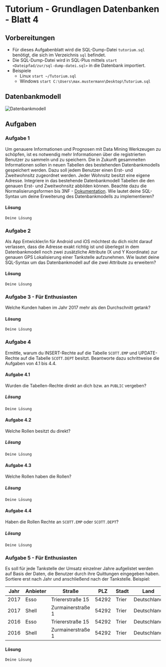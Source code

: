 # Tutorium - Grundlagen Datenbanken - Blatt 4

## Vorbereitungen
* Für dieses Aufgabenblatt wird die SQL-Dump-Datei `tutorium.sql` benötigt, die sich im Verzeichnis `sql` befindet.
* Die SQL-Dump-Datei wird in SQL-Plus mittels `start <Dateipfad/zur/sql-dump-datei.sql>` in die Datenbank importiert.
* Beispiele
  * Linux `start ~/Tutorium.sql`
  * Windows `start C:\Users\max.mustermann\Desktop\Tutorium.sql`

## Datenbankmodell
![Datenbankmodell](./img/datamodler_schema.png)

## Aufgaben

### Aufgabe 1
Um genauere Informationen und Prognosen mit Data Mining Werkzeugen zu schöpfen, ist es notwendig mehr Informationen über die registrierten Benutzer 
zu sammeln und zu speichern. Die in Zukunft gesammelten Informationen sollen in neuen Tabellen des bestehenden Datenbankmodells gespeichert werden. 
Dazu soll jedem Benutzer einen Erst- und Zweitwohnsitz zugeordnet werden. Jeder Wohnsitz besitzt eine eigene Adresse. Integriere in das bestehende 
Datenbankmodell Tabellen die den genauen Erst- und Zweitwohnsitz abbilden können. 
Beachte dazu die Normalisierungsformen bis 3NF - [Dokumentation](https://de.wikipedia.org/wiki/Normalisierung_(Datenbank)). 
Wie lautet deine SQL-Syntax um deine Erweiterung des Datenbankmodells zu implementieren?

#### Lösung
```sql
Deine Lösung
```

### Aufgabe 2
Als App Entwickler/in für Android und iOS möchtest du dich nicht darauf verlassen, dass die Adresse exakt richtig ist und überlegst in dem 
Datenbankmodell noch zwei zusätzliche Attribute (X und Y Koordinate) zur genauen GPS Lokalisierung einer Tankstelle aufzunehmen. 
Wie lautet deine SQL-Syntax um das Datenbankmodell auf die zwei Attribute zu erweitern?

#### Lösung
```sql
Deine Lösung
```

### Aufgabe 3 - Für Enthusiasten
Welche Kunden haben im Jahr 2017 mehr als den Durchschnitt getank?

#### Lösung
```sql
Deine Lösung
```

### Aufgabe 4
Ermittle, warum du INSERT-Rechte auf die Tabelle `SCOTT.EMP` und UPDATE-Rechte auf die Tabelle `SCOTT.DEPT` besitzt. 
Beantworte dazu schrittweise die Aufgaben von 4.1 bis 4.4.

#### Aufgabe 4.1
Wurden die Tabellen-Rechte direkt an dich bzw. an `PUBLIC` vergeben?

##### Lösung
```sql
Deine Lösung
```

#### Aufgabe 4.2
Welche Rollen besitzt du direkt?

##### Lösung
```sql
Deine Lösung
```

#### Aufgabe 4.3
Welche Rollen haben die Rollen?

##### Lösung
```sql
Deine Lösung
```

#### Aufgabe 4.4
Haben die Rollen Rechte an `SCOTT.EMP` oder `SCOTT.DEPT`?

##### Lösung
```sql
Deine Lösung
```

### Aufgabe 5 - Für Enthusiasten
Es soll für jede Tankstelle der Umsatz einzelner Jahre aufgelistet werden auf Basis der Daten, die Benutzer durch ihre Quittungen eingegeben haben. 
Sortiere erst nach Jahr und anschließend nach der Tankstelle. Beispiel:

| Jahr  | Anbieter  | Straße            | PLZ   | Stadt | Land          | Umsatz    |
| ----- | --------- | ----------------- | ----- | ----- | --------------| --------- |
| 2017  | Esso      | Triererstraße 15  | 54292 | Trier | Deutschland   | 54784.14  |
| 2017  | Shell     | Zurmainerstraße 1 | 54292 | Trier | Deutschland   | 67874.78  |
| 2016  | Esso      | Triererstraße 15  | 54292 | Trier | Deutschland   | 57412.66  |
| 2016  | Shell     | Zurmainerstraße 1 | 54292 | Trier | Deutschland   | 72478.42  |

#### Lösung
```sql
Deine Lösung
```


